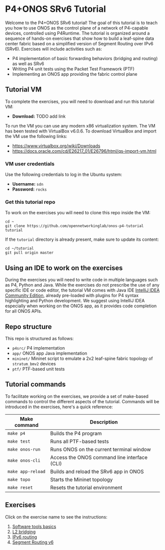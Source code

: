 # P4+ONOS SRv6 Tutorial

Welcome to the P4+ONOS SRv6 tutorial! The goal of this tutorial is to teach you
how to use ONOS as the control plane of a network of P4-capable devices,
controlled using P4Runtime. The tutorial is organized around a sequence of
hands-on exercises that show how to build a leaf-spine data center fabric based
on a simplified version of Segment Routing over IPv6 (SRv6). Exercises will
include activities such as:
 
 * P4 implementation of basic forwarding behaviors (bridging and routing) as 
   well as SRv6
 * Writing P4 unit tests using the Packet Test Framework (PTF)
 * Implementing an ONOS app providing the fabric control plane

## Tutorial VM

To complete the exercises, you will need to download and run this tutorial VM:
 * **Download:** TODO add link

To run the VM you can use any modern x86 virtualization system. The VM has been
tested with VirtualBox v6.0.6. To download VirtualBox and import the VM use the
following links:

 * https://www.virtualbox.org/wiki/Downloads
 * https://docs.oracle.com/cd/E26217_01/E26796/html/qs-import-vm.html

### VM user credentials

Use the following credentials to log in the Ubuntu system:

 * **Username:** `sdn`
 * **Password:** `rocks`

### Get this tutorial repo

To work on the exercises you will need to clone this repo inside the VM:

    cd ~
    git clone https://github.com/opennetworkinglab/onos-p4-tutorial tutorial

If the `tutorial` directory is already present, make sure to update its 
content:

    cd ~/tutorial
    git pull origin master

## Using an IDE to work on the exercises

During the exercises you will need to write code in multiple languages such as
P4, Python and Java. While the exercises do not prescribe the use of any
specific IDE or code editor, the tutorial VM comes with Java IDE [IntelliJ IDEA
Community Edition](https://www.jetbrains.com/idea/), already pre-loaded with
plugins for P4 syntax highlighting and Python development. We suggest using
IntelliJ IDEA especially when working on the ONOS app, as it provides code
completion for all ONOS APIs.

## Repo structure

This repo is structured as follows:

 * `p4src/` P4 implementation
 * `app/` ONOS app Java implementation
 * `mininet/` Mininet script to emulate a 2x2 leaf-spine fabric topology of 
   `stratum_bmv2` devices
 * `ptf/` PTF-based unit tests

## Tutorial commands

To facilitate working on the exercises, we provide a set of make-based commands
to control the different aspects of the tutorial. Commands will be introduced in
the exercises, here's a quick reference:

| Make command       | Description                                            |
|--------------------|------------------------------------------------------- |
| `make p4`          | Builds the P4 program                                  |
| `make test`        | Runs all PTF-based tests                               |
| `make onos-run`    | Runs ONOS on the current terminal window               |
| `make onos-cli`    | Access the ONOS command line interface (CLI)           |
| `make app-reload`  | Builds and reload the SRv6 app in ONOS                 |
| `make topo`        | Starts the Mininet topology                            |
| `make reset`       | Resets the tutorial environment                                                       |

## Exercises

Click on the exercise name to see the instructions:

 1. [Software tools basics](./EXERCISE-1.md)
 2. [L2 bridging](./EXERCISE-2.md)
 3. [IPv6 routing](./EXERCISE-3.md)
 4. [Segment Routing v6](./EXERCISE-4.md)

